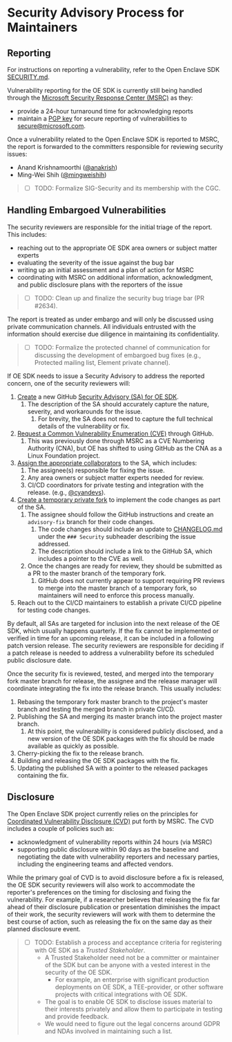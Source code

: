 # Security Advisory Process for Maintainers

## Reporting

For instructions on reporting a vulnerability, refer to the Open Enclave SDK [SECURITY.md](https://github.com/openenclave/openenclave/security/policy#reporting-a-vulnerability).

Vulnerability reporting for the OE SDK is currently still being handled through the [Microsoft Security Response Center (MSRC)](https://www.microsoft.com/en-us/msrc) as they:

- provide a 24-hour turnaround time for acknowledging reports
- maintain a [PGP key](https://www.microsoft.com/en-us/msrc/pgp-key-msrc#:~:text=MSRC%20PGP%20Key%20Last%20updated%3A%20October%2031%2C%202019,us.%20Click%20here%20to%20submit%20a%20security%20vulnerability) for secure reporting of vulnerabilities to secure@microsoft.com.

Once a vulnerability related to the Open Enclave SDK is reported to MSRC, the report is forwarded to the committers responsible for reviewing security issues:

- Anand Krishnamoorthi ([@anakrish](https://github.com/anakrish))
- Ming-Wei Shih ([@mingweishih](https://github.com/mingweishih))

> - [ ] TODO: Formalize SIG-Security and its membership with the CGC.

## Handling Embargoed Vulnerabilities

The security reviewers are responsible for the initial triage of the report. This includes:

- reaching out to the appropriate OE SDK area owners or subject matter experts
- evaluating the severity of the issue against the bug bar
- writing up an initial assessment and a plan of action for MSRC
- coordinating with MSRC on additional information, acknowledgment, and public disclosure plans with the reporters of the issue

> - [ ] TODO: Clean up and finalize the security bug triage bar (PR #2634).

The report is treated as under embargo and will only be discussed using private communication channels.
All individuals entrusted with the information should exercise due diligence in maintaining its confidentiality.

> - [ ] TODO: Formalize the protected channel of communication for discussing the development of embargoed bug fixes (e.g., Protected mailing list, Element private channel).

If OE SDK needs to issue a Security Advisory to address the reported concern, one of the security reviewers will:

1. [Create](https://docs.github.com/en/github/managing-security-vulnerabilities/creating-a-security-advisory#creating-a-security-advisory)
   a new GitHub [Security Advisory (SA) for OE SDK](https://github.com/openenclave/openenclave/security/advisories).
   1. The description of the SA should accurately capture the nature, severity, and workarounds for the issue.
      1. For brevity, the SA does not need to capture the full technical details of the vulnerability or fix.
2. [Request a Common Vulnerability Enumeration (CVE)](https://docs.github.com/en/github/managing-security-vulnerabilities/publishing-a-security-advisory#requesting-a-cve-identification-number) through GitHub.
   1. This was previously done through MSRC as a CVE Numbering Authority (CNA), but OE has shifted to using GitHub as the CNA as a Linux Foundation project.
3. [Assign the appropriate collaborators](https://docs.github.com/en/github/managing-security-vulnerabilities/adding-a-collaborator-to-a-security-advisory) to the SA, which includes:
   1. The assignee(s) responsible for fixing the issue.
   2. Any area owners or subject matter experts needed for review.
   3. CI/CD coordinators for private testing and integration with the release. (e.g., [@cyandevs](https://github.com/cyandevs)).
4. [Create a temporary private fork](https://docs.github.com/en/github/managing-security-vulnerabilities/collaborating-in-a-temporary-private-fork-to-resolve-a-security-vulnerability#creating-a-temporary-private-fork)
   to implement the code changes as part of the SA.
   1. The assignee should follow the GitHub instructions and create an `advisory-fix` branch for their code changes.
      1. The code changes should include an update to [CHANGELOG.md](/CHANGELOG.md) under the `### Security` subheader describing the issue addressed.
      2. The description should include a link to the GitHub SA, which includes a pointer to the CVE as well.
   2. Once the changes are ready for review, they should be submitted as a PR to the master branch of the temporary fork.
      1. GitHub does not currently appear to support requiring PR reviews to merge into the master branch of a temporary fork, so maintainers will need to enforce this process manually.
5. Reach out to the CI/CD maintainers to establish a private CI/CD pipeline for testing code changes.

By default, all SAs are targeted for inclusion into the next release of the OE SDK, which usually happens quarterly.
If the fix cannot be implemented or verified in time for an upcoming release, it can be included in a following patch version release.
The security reviewers are responsible for deciding if a patch release is needed to address a vulnerability before its scheduled public disclosure date.

Once the security fix is reviewed, tested, and merged into the temporary fork master branch for release,
the assignee and the release manager will coordinate integrating the fix into the release branch.
This usually includes:

1. Rebasing the temporary fork master branch to the project's master branch and testing the merged branch in private CI/CD.
2. Publishing the SA and merging its master branch into the project master branch.
   1. At this point, the vulnerability is considered publicly disclosed, and a new version of the OE SDK packages with the fix should be made available as quickly as possible.
3. Cherry-picking the fix to the release branch.
4. Building and releasing the OE SDK packages with the fix.
5. Updating the published SA with a pointer to the released packages containing the fix.

## Disclosure

The Open Enclave SDK project currently relies on the principles for [Coordinated Vulnerability Disclosure (CVD)](https://www.microsoft.com/en-us/msrc/cvd) put forth by MSRC.
The CVD includes a couple of policies such as:

- acknowledgment of vulnerability reports within 24 hours (via MSRC)
- supporting public disclosure within 90 days as the baseline and negotiating the date with vulnerability reporters and necessary parties, including the engineering teams and affected vendors.

While the primary goal of CVD is to avoid disclosure before a fix is released, the OE SDK security reviewers will also work to
accommodate the reporter's preferences on the timing for disclosing and fixing the vulnerability. For example, if a researcher
believes that releasing the fix far ahead of their disclosure publication or presentation diminishes the impact of their work, the
security reviewers will work with them to determine the best course of action, such as releasing the fix on the same day as their
planned disclosure event.

> - [ ] TODO: Establish a process and acceptance criteria for registering with OE SDK as a _Trusted Stakeholder_.
>   - A Trusted Stakeholder need not be a committer or maintainer of the SDK but can be anyone with a vested interest in the security of the OE SDK.
>     - For example, an enterprise with significant production deployments on OE SDK, a TEE-provider, or other software projects with critical integrations with OE SDK.
>   - The goal is to enable OE SDK to disclose issues material to their interests privately and allow them to participate in testing and provide feedback.
>   - We would need to figure out the legal concerns around GDPR and NDAs involved in maintaining such a list.

